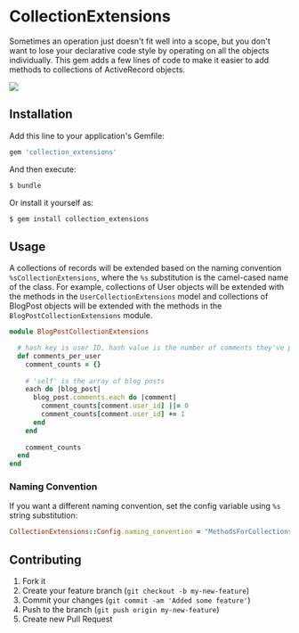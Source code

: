 # CollectionExtensions

Sometimes an operation just doesn't fit well into a scope, but you don't want to lose your declarative code style
by operating on all the objects individually. This gem adds a few lines of code to make it easier to add methods
to collections of ActiveRecord objects.

<img src="https://secure.travis-ci.org/arches/collection_extensions.png" />

## Installation

Add this line to your application's Gemfile:

```ruby
gem 'collection_extensions'
```

And then execute:

```bash
$ bundle
```

Or install it yourself as:

```bash
$ gem install collection_extensions
```

## Usage

A collections of records will be extended based on the naming convention `%sCollectionExtensions`, where the `%s` substitution
is the camel-cased name of the class. For example, collections of User objects will be extended with the methods in the
`UserCollectionExtensions` model and collections of BlogPost objects will be extended with the methods in the `BlogPostCollectionExtensions`
module.

```ruby
module BlogPostCollectionExtensions

  # hash key is user ID, hash value is the number of comments they've posted on this set of blog posts
  def comments_per_user
    comment_counts = {}
    
    # 'self' is the array of blog posts
    each do |blog_post|
      blog_post.comments.each do |comment|
        comment_counts[comment.user_id] ||= 0
        comment_counts[comment.user_id] += 1
      end
    end
    
    comment_counts
  end
end
```

### Naming Convention

If you want a different naming convention, set the config variable using `%s` string substitution:

```ruby
CollectionExtensions::Config.naming_convention = "MethodsForCollectionsOf%s"
```

## Contributing

1. Fork it
2. Create your feature branch (`git checkout -b my-new-feature`)
3. Commit your changes (`git commit -am 'Added some feature'`)
4. Push to the branch (`git push origin my-new-feature`)
5. Create new Pull Request
